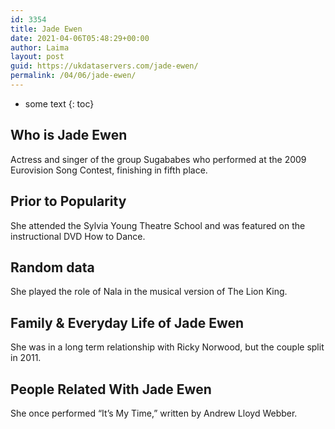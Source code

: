 ```yaml
---
id: 3354
title: Jade Ewen
date: 2021-04-06T05:48:29+00:00
author: Laima
layout: post
guid: https://ukdataservers.com/jade-ewen/
permalink: /04/06/jade-ewen/
---
```


* some text
{: toc}


## Who is Jade Ewen
                  
                  
                  
Actress and singer of the group Sugababes who performed at the 2009 Eurovision Song Contest, finishing in fifth place.
                  
              
            
              
            
                
                
                
## Prior to Popularity
                  
                  
                  
She attended the Sylvia Young Theatre School and was featured on the instructional DVD How to Dance.
                  
              
            
              
            
                
                
                
## Random data
                  
                  
                  
She played the role of Nala in the musical version of The Lion King.
                  
              
            
              
            
                
                
                
## Family & Everyday Life of Jade Ewen
                  
                  
                  
She was in a long term relationship with Ricky Norwood, but the couple split in 2011.
                  
              
            
              
            
                
                
                
## People Related With Jade Ewen
                  
                  
                  
She once performed &#8220;It&#8217;s My Time,&#8221; written by Andrew Lloyd Webber.
                  
              
            
              
            
                
              
            
              
              
            
            
              
            
          
          
          